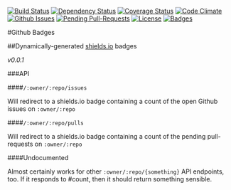 [![Build Status](https://travis-ci.org/pikesley/githubbadges.svg)](https://travis-ci.org/pikesley/githubbadges)
[![Dependency Status](http://img.shields.io/gemnasium/pikesley/githubbadges.svg)](https://gemnasium.com/pikesley/githubbadges)
[![Coverage Status](http://img.shields.io/coveralls/pikesley/githubbadges.svg)](https://coveralls.io/r/pikesley/githubbadges)
[![Code Climate](http://img.shields.io/codeclimate/github/pikesley/githubbadges.svg)](https://codeclimate.com/github/pikesley/githubbadges)
[![Github Issues](http://githubbadges.herokuapp.com/pikesley/githubbadges/issues.svg)](https://githubx.com/pikesley/githubbadges/issues)
[![Pending Pull-Requests](http://githubbadges.herokuapp.com/pikesley/githubbadges/pulls.svg)](https://githubx.com/pikesley/githubbadges/pulls)
[![License](http://img.shields.io/:license-mit-blue.svg)](http://pikesley.mit-license.org)
[![Badges](http://img.shields.io/:badges-8/8-ff6799.svg)](https://github.com/badges/badgerbadgerbadger)

#Github Badges

##Dynamically-generated [shields.io](http://shields.io/) badges

_v0.0.1_

###API

####`/:owner/:repo/issues`

Will redirect to a shields.io badge containing a count of the open Github issues on `:owner/:repo`

####`/:owner/:repo/pulls`

Will redirect to a shields.io badge containing a count of the pending pull-requests on `:owner/:repo`

####Undocumented

Almost certainly works for other `:owner/:repo/{something}` API endpoints, too. If it responds to #count, then it should return something sensible.
